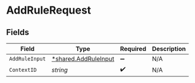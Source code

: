 # AddRuleRequest


## Fields

| Field                                                       | Type                                                        | Required                                                    | Description                                                 |
| ----------------------------------------------------------- | ----------------------------------------------------------- | ----------------------------------------------------------- | ----------------------------------------------------------- |
| `AddRuleInput`                                              | [*shared.AddRuleInput](../../models/shared/addruleinput.md) | :heavy_minus_sign:                                          | N/A                                                         |
| `ContextID`                                                 | *string*                                                    | :heavy_check_mark:                                          | N/A                                                         |